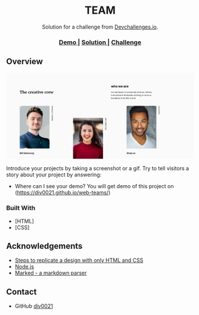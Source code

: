 <!-- Please update value in the {}  -->

<h1 align="center">TEAM</h1>

<div align="center">
   Solution for a challenge from  <a href="http://devchallenges.io" target="_blank">Devchallenges.io</a>.
</div>

<div align="center">
  <h3>
    <a href="https://div0021.github.io/web-teams/">
      Demo
    </a>
    <span> | </span>
    <a href="https://github.com/div0021/web-teams">
      Solution
    </a>
    <span> | </span>
    <a href="https://devchallenges.io/challenges/hhmesazsqgKXrTkYkt0U">
      Challenge
    </a>
  </h3>
</div>



<!-- OVERVIEW -->

## Overview

![screenshot](https://github.com/div0021/web-teams/blob/main/Screenshot.png)

Introduce your projects by taking a screenshot or a gif. Try to tell visitors a story about your project by answering:

- Where can I see your demo?
  You will get demo of this project on (https://div0021.github.io/web-teams/)



### Built With

<!-- This section should list any major frameworks that you built your project using. Here are a few examples.-->

- [HTML]
- [CSS]



## Acknowledgements

<!-- This section should list any articles or add-ons/plugins that helps you to complete the project. This is optional but it will help you in the future. For exmpale -->

- [Steps to replicate a design with only HTML and CSS](https://devchallenges-blogs.web.app/how-to-replicate-design/)
- [Node.js](https://nodejs.org/)
- [Marked - a markdown parser](https://github.com/chjj/marked)

## Contact


- GitHub [div0021](https://github.com/div0021)

